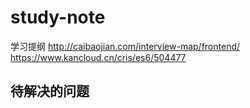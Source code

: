 # study-note
学习提纲
http://caibaojian.com/interview-map/frontend/
https://www.kancloud.cn/cris/es6/504477

## 待解决的问题

